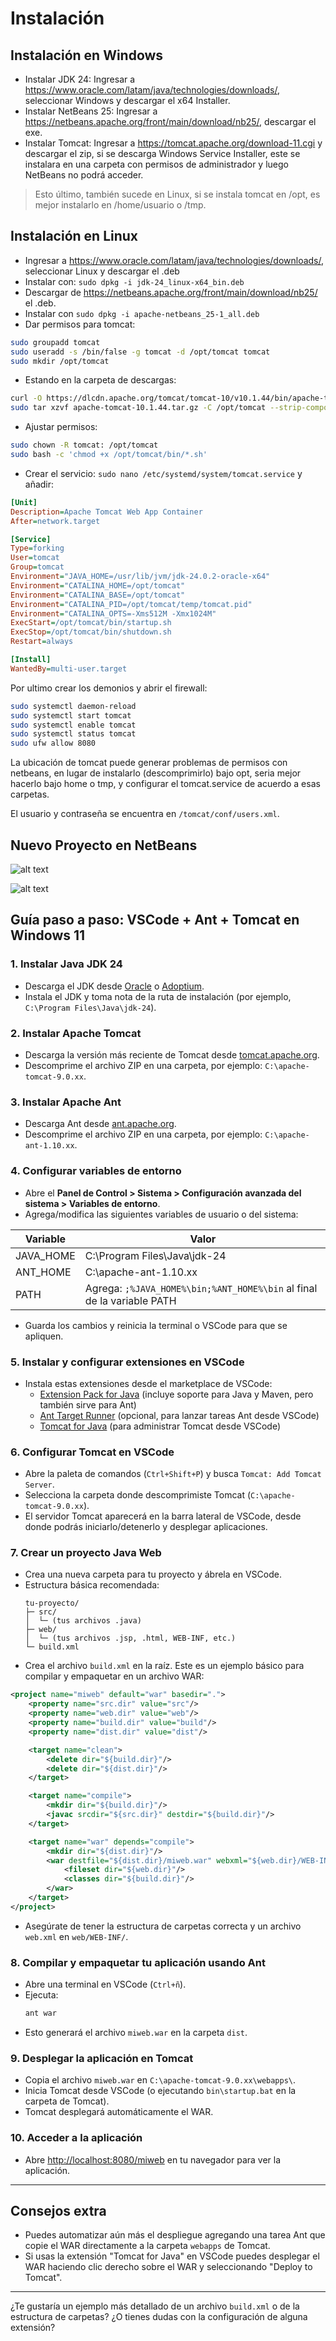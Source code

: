 # Instalación



## Instalación en Windows

- Instalar JDK 24: Ingresar a <https://www.oracle.com/latam/java/technologies/downloads/>, seleccionar Windows y descargar el x64 Installer.
- Instalar NetBeans 25: Ingresar a <https://netbeans.apache.org/front/main/download/nb25/>, descargar el exe.
- Instalar Tomcat: Ingresar a <https://tomcat.apache.org/download-11.cgi> y descargar el zip, si se descarga Windows Service Installer, este se instalara en una carpeta con permisos de administrador y luego NetBeans no podrá acceder.

> Esto último, también sucede en Linux, si se instala tomcat en /opt, es mejor instalarlo en /home/usuario o /tmp.

## Instalación en Linux

- Ingresar a <https://www.oracle.com/latam/java/technologies/downloads/>, seleccionar Linux y descargar el .deb
- Instalar con: `sudo dpkg -i jdk-24_linux-x64_bin.deb`
- Descargar de <https://netbeans.apache.org/front/main/download/nb25/> el .deb.
- Instalar con `sudo dpkg -i apache-netbeans_25-1_all.deb`
- Dar permisos para tomcat:
```sh
sudo groupadd tomcat
sudo useradd -s /bin/false -g tomcat -d /opt/tomcat tomcat
sudo mkdir /opt/tomcat
```
- Estando en la carpeta de descargas:
```sh
curl -O https://dlcdn.apache.org/tomcat/tomcat-10/v10.1.44/bin/apache-tomcat-10.1.44.tar.gz
sudo tar xzvf apache-tomcat-10.1.44.tar.gz -C /opt/tomcat --strip-components=1
```
- Ajustar permisos:
```sh
sudo chown -R tomcat: /opt/tomcat
sudo bash -c 'chmod +x /opt/tomcat/bin/*.sh'
```
- Crear el servicio: `sudo nano /etc/systemd/system/tomcat.service` y añadir:
```ini
[Unit]
Description=Apache Tomcat Web App Container
After=network.target

[Service]
Type=forking
User=tomcat
Group=tomcat
Environment="JAVA_HOME=/usr/lib/jvm/jdk-24.0.2-oracle-x64"
Environment="CATALINA_HOME=/opt/tomcat"
Environment="CATALINA_BASE=/opt/tomcat"
Environment="CATALINA_PID=/opt/tomcat/temp/tomcat.pid"
Environment="CATALINA_OPTS=-Xms512M -Xmx1024M"
ExecStart=/opt/tomcat/bin/startup.sh
ExecStop=/opt/tomcat/bin/shutdown.sh
Restart=always

[Install]
WantedBy=multi-user.target

```

Por ultimo crear los demonios y abrir el firewall:

```sh
sudo systemctl daemon-reload
sudo systemctl start tomcat
sudo systemctl enable tomcat
sudo systemctl status tomcat
sudo ufw allow 8080
```

La ubicación de tomcat puede generar problemas de permisos con netbeans, en lugar de instalarlo (descomprimirlo) bajo opt, seria mejor hacerlo bajo home o tmp, y configurar el tomcat.service de acuerdo a esas carpetas.

El usuario y contraseña se encuentra en `/tomcat/conf/users.xml`.

## Nuevo Proyecto en NetBeans

![alt text](<assets/nombre de proyecto.png>)

![alt text](<assets/configuracion de tomcat.png>)

## **Guía paso a paso: VSCode + Ant + Tomcat en Windows 11**

### **1. Instalar Java JDK 24**
- Descarga el JDK desde [Oracle](https://www.oracle.com/java/technologies/downloads/) o [Adoptium](https://adoptium.net/).
- Instala el JDK y toma nota de la ruta de instalación (por ejemplo, `C:\Program Files\Java\jdk-24`).

### **2. Instalar Apache Tomcat**
- Descarga la versión más reciente de Tomcat desde [tomcat.apache.org](https://tomcat.apache.org/download-90.cgi).
- Descomprime el archivo ZIP en una carpeta, por ejemplo: `C:\apache-tomcat-9.0.xx`.

### **3. Instalar Apache Ant**
- Descarga Ant desde [ant.apache.org](https://ant.apache.org/bindownload.cgi).
- Descomprime el archivo ZIP en una carpeta, por ejemplo: `C:\apache-ant-1.10.xx`.

### **4. Configurar variables de entorno**
- Abre el **Panel de Control > Sistema > Configuración avanzada del sistema > Variables de entorno**.
- Agrega/modifica las siguientes variables de usuario o del sistema:

| Variable      | Valor                                                          |
|---------------|---------------------------------------------------------------|
| JAVA_HOME     | C:\Program Files\Java\jdk-24                                  |
| ANT_HOME      | C:\apache-ant-1.10.xx                                         |
| PATH          | Agrega: `;%JAVA_HOME%\bin;%ANT_HOME%\bin` al final de la variable PATH |

- Guarda los cambios y reinicia la terminal o VSCode para que se apliquen.

### **5. Instalar y configurar extensiones en VSCode**
- Instala estas extensiones desde el marketplace de VSCode:
  - [Extension Pack for Java](https://marketplace.visualstudio.com/items?itemName=vscjava.vscode-java-pack) (incluye soporte para Java y Maven, pero también sirve para Ant)
  - [Ant Target Runner](https://marketplace.visualstudio.com/items?itemName=mihn.ant-runner) (opcional, para lanzar tareas Ant desde VSCode)
  - [Tomcat for Java](https://marketplace.visualstudio.com/items?itemName=adashen.vscode-tomcat) (para administrar Tomcat desde VSCode)

### **6. Configurar Tomcat en VSCode**
- Abre la paleta de comandos (`Ctrl+Shift+P`) y busca `Tomcat: Add Tomcat Server`.
- Selecciona la carpeta donde descomprimiste Tomcat (`C:\apache-tomcat-9.0.xx`).
- El servidor Tomcat aparecerá en la barra lateral de VSCode, desde donde podrás iniciarlo/detenerlo y desplegar aplicaciones.

### **7. Crear un proyecto Java Web**
- Crea una nueva carpeta para tu proyecto y ábrela en VSCode.
- Estructura básica recomendada:
  ```
  tu-proyecto/
  ├─ src/
  │  └─ (tus archivos .java)
  ├─ web/
  │  └─ (tus archivos .jsp, .html, WEB-INF, etc.)
  └─ build.xml
  ```
- Crea el archivo `build.xml` en la raíz. Este es un ejemplo básico para compilar y empaquetar en un archivo WAR:

```xml name=build.xml
<project name="miweb" default="war" basedir=".">
    <property name="src.dir" value="src"/>
    <property name="web.dir" value="web"/>
    <property name="build.dir" value="build"/>
    <property name="dist.dir" value="dist"/>

    <target name="clean">
        <delete dir="${build.dir}"/>
        <delete dir="${dist.dir}"/>
    </target>

    <target name="compile">
        <mkdir dir="${build.dir}"/>
        <javac srcdir="${src.dir}" destdir="${build.dir}"/>
    </target>

    <target name="war" depends="compile">
        <mkdir dir="${dist.dir}"/>
        <war destfile="${dist.dir}/miweb.war" webxml="${web.dir}/WEB-INF/web.xml">
            <fileset dir="${web.dir}"/>
            <classes dir="${build.dir}"/>
        </war>
    </target>
</project>
```
- Asegúrate de tener la estructura de carpetas correcta y un archivo `web.xml` en `web/WEB-INF/`.

### **8. Compilar y empaquetar tu aplicación usando Ant**
- Abre una terminal en VSCode (`Ctrl+ñ`).
- Ejecuta:
  ```sh
  ant war
  ```
- Esto generará el archivo `miweb.war` en la carpeta `dist`.

### **9. Desplegar la aplicación en Tomcat**
- Copia el archivo `miweb.war` en `C:\apache-tomcat-9.0.xx\webapps\`.
- Inicia Tomcat desde VSCode (o ejecutando `bin\startup.bat` en la carpeta de Tomcat).
- Tomcat desplegará automáticamente el WAR.

### **10. Acceder a la aplicación**
- Abre [http://localhost:8080/miweb](http://localhost:8080/miweb) en tu navegador para ver la aplicación.

---

## **Consejos extra**
- Puedes automatizar aún más el despliegue agregando una tarea Ant que copie el WAR directamente a la carpeta `webapps` de Tomcat.
- Si usas la extensión "Tomcat for Java" en VSCode puedes desplegar el WAR haciendo clic derecho sobre el WAR y seleccionando "Deploy to Tomcat".

---

¿Te gustaría un ejemplo más detallado de un archivo `build.xml` o de la estructura de carpetas? ¿O tienes dudas con la configuración de alguna extensión?